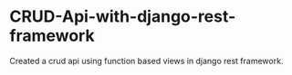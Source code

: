 # CRUD-Api-with-django-rest-framework
Created a crud api using function based views in django rest framework.

